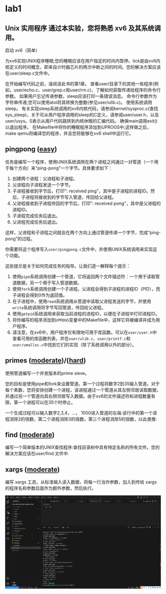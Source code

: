 # lab1

## Unix 实用程序 通过本实验，您将熟悉 xv6 及其系统调用。

启动 xv6（简单）

为xv6实现UNIX程序睡眠;您的睡眠应该在用户指定的时间内暂停。tick是由xv6内核定义的时间概念，即来自计时器芯片的两次中断之间的时间。您的解决方案应该在user/sleep.c文件中。

在开始编写代码之前，请阅读此书的第1章。
查看user/目录下的其他一些程序(例如，user/echo.c、user/grep.c和user/rm.c)，了解如何获取传递给程序的命令行参数。
如果用户忘记传递参数，sleep应该打印一条错误消息。
命令行参数作为字符串传递;您可以使用atoi将其转换为整数(参见user/ulib.c)。
使用系统调用sleep。
有关实现sleep系统调用的xv6内核代码，请参阅kernel/sysproc.c(查找sys_sleep)，关于可从用户程序调用的sleep的C定义，请参阅user/user.h，以及user/usys。S表示从用户代码跳转到内核休眠的汇编代码。
确保main调用exit()以退出程序。
在Makefile中将你的睡眠程序添加到UPROGS中;这样做之后，make qemu将编译您的程序，并且您将能够在xv6 shell中运行它。

## pingpong ([easy](https://pdos.csail.mit.edu/6.S081/2020/labs/guidance.html))

任务是编写一个程序，使用UNIX系统调用在两个进程之间通过一对管道（一个用于每个方向）来“ping-pong”一个字节。具体要求如下：

1. 创建两个进程：父进程和子进程。
2. 父进程向子进程发送一个字节。
3. 子进程接收到字节后，打印"<pid>: received ping"，其中<pid>是子进程的进程ID。然后，子进程将接收到的字节写入管道，传回给父进程。
4. 父进程接收到子进程传回的字节后，打印"<pid>: received pong"，其中<pid>是父进程的进程ID。
5. 子进程完成任务后退出。
6. 父进程完成任务后退出。

这样，父进程和子进程之间就会在两个方向上通过管道传递一个字节，完成“ping-pong”的过程。

你需要将这个程序写入`user/pingpong.c`文件中，并使用UNIX系统调用来实现这个功能。


这些提示是关于如何完成任务的指导。让我们逐一解释每个提示：

1. 使用`pipe`系统调用创建一个管道，它将返回两个文件描述符：一个用于读取管道数据，另一个用于写入管道数据。
2. 使用`fork`系统调用创建一个子进程。父进程会得到子进程的进程ID（PID），而子进程会得到0作为返回值。
3. 在子进程中，使用`read`系统调用从管道中读取父进程发送的字节，并使用`write`系统调用将字节写回管道，传回给父进程。
4. 使用`getpid`系统调用来获取当前进程的进程ID，以便在子进程中打印进程ID。
5. 将你编写的程序添加到`UPROGS`变量中的Makefile中，这样它将被编译并成为用户程序。
6. 请注意，在xv6中，用户程序仅有限地可用于库函数。可以在`user/user.h`中查看可用的库函数列表，并在`user/ulib.c`、`user/printf.c`和`user/umalloc.c`中找到它们的实现（除了系统调用以外的部分）。

## primes ([moderate](https://pdos.csail.mit.edu/6.S081/2020/labs/guidance.html))/([hard](https://pdos.csail.mit.edu/6.S081/2020/labs/guidance.html))

使用管道编写一个并发版本的prime sieve。

您的目标是使用pipe和fork来设置管道。第一个过程将数字2到35输入管道。对于每个素数，您将安排创建一个进程，该进程通过一个管道从其左侧邻居读取数据，并通过另一个管道向其右侧邻居写入数据。由于xv6的文件描述符和进程数量有限，第一个进程可以在35个时停止。

一个生成过程可以输入数字2,3,4，…， 1000进入管道的左端:该行中的第一个进程消除2的倍数，第二个进程消除3的倍数，第三个进程消除5的倍数，以此类推:

## find ([moderate](https://pdos.csail.mit.edu/6.S081/2020/labs/guidance.html))

编写一个简单版本的UNIX查找程序:查找目录树中具有特定名称的所有文件。您的解决方案应该在user/find.文件中.

## xargs ([moderate](https://pdos.csail.mit.edu/6.S081/2020/labs/guidance.html))

编写 xargs 工具，从标准输入读入数据，将每一行当作参数，加入到传给 xargs 的程序名和参数后面作为额外参数，然后执行。

![微信图片_20230801175219](./png/微信图片_20230801175219.png)